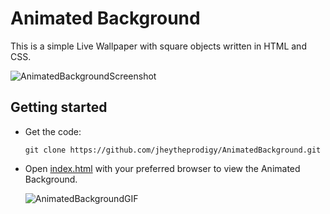 # Animated Background
This is a simple Live Wallpaper with square objects written in HTML and CSS.

  ![AnimatedBackgroundScreenshot](https://github.com/jheythegreat/AnimatedBackground/assets/84342028/58142a87-771a-4a59-b1d7-3fdbe6658c5f)

## Getting started
- Get the code:
    ```
    git clone https://github.com/jheytheprodigy/AnimatedBackground.git
    ```

- Open [index.html](index.html) with your preferred browser to view the Animated Background.

  ![AnimatedBackgroundGIF](https://github.com/jheythegreat/AnimatedBackground/assets/84342028/fc69ed63-18a8-448f-a4b2-47ff1c9eee95)
